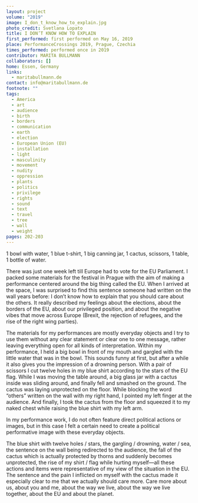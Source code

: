 ```yaml
---
layout: project
volume: "2019"
image: I_don_t_know_how_to_explain.jpg
photo_credit: Svetlana Lopato
title: I DON’T KNOW HOW TO EXPLAIN
first_performed: first performed on May 16, 2019
place: PerformanceCrossings 2019, Prague, Czechia
times_performed: performed once in 2019
contributor: MARITA BULLMANN
collaborators: []
home: Essen, Germany
links:
  - maritabullmann.de
contact: info@maritabullmann.de
footnote: ""
tags:
  - America
  - art
  - audience
  - birth
  - borders
  - communication
  - earth
  - election
  - European Union (EU)
  - installation
  - light
  - masculinity
  - movement
  - nudity
  - oppression
  - plants
  - politics
  - privilege
  - rights
  - sound
  - text
  - travel
  - tree
  - wall
  - weight
pages: 202-203
---
```


1 bowl with water, 1 blue t-shirt, 1 big canning jar, 1 cactus, scissors, 1 table, 1 bottle of water.

There was just one week left till Europe had to vote for the EU Parliament. I packed some materials for the festival in Prague with the aim of making a performance centered around the big thing called the EU. When I arrived at the space, I was surprised to find this sentence someone had written on the wall years before: I don’t know how to explain that you should care about the others. It really described my feelings about the elections, about the borders of the EU, about our privileged position, and about the negative vibes that move across Europe (Brexit, the rejection of refugees, and the rise of the right wing parties).

The materials for my performances are mostly everyday objects and I try to use them without any clear statement or clear one to one message, rather leaving everything open for all kinds of interpretation. Within my performance, I held a big bowl in front of my mouth and gargled with the little water that was in the bowl. This sounds funny at first, but after a while it also gives you the impression of a drowning person. With a pair of scissors I cut twelve holes in my blue shirt according to the stars of the EU flag. While I was moving the table around, a big glass jar with a cactus inside was sliding around, and finally fell and smashed on the ground. The cactus was laying unprotected on the floor. While blocking the word “others” written on the wall with my right hand, I pointed my left finger at the audience. And finally, I took the cactus from the floor and squeezed it to my naked chest while raising the blue shirt with my left arm.

In my performance work, I do not often feature direct political actions or images, but in this case I felt a certain need to create a political performative image with these everyday objects.

The blue shirt with twelve holes / stars, the gargling / drowning, water / sea, the sentence on the wall being redirected to the audience, the fall of the cactus which is actually protected by thorns and suddenly becomes unprotected, the rise of my shirt / flag while hurting myself—all these actions and items were representative of my view of the situation in the EU. The sentence and the pain I inflicted on myself with the cactus made it especially clear to me that we actually should care more. Care more about us, about you and me, about the way we live, about the way we live together, about the EU and about the planet.
